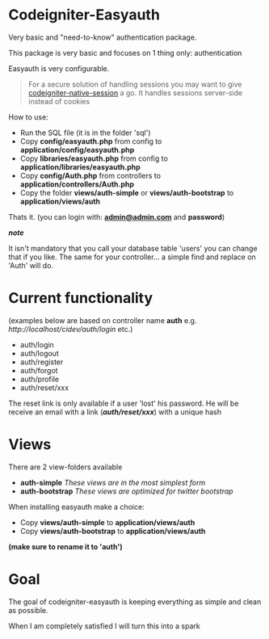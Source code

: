 Codeigniter-Easyauth
====================

Very basic and "need-to-know" authentication package.

This package is very basic and focuses on 1 thing only: authentication

Easyauth is very configurable.

> For a secure solution of handling sessions you may want to give [codeigniter-native-session][1] a go. It handles sessions server-side instead of cookies

How to use:

- Run the SQL file (it is in the folder 'sql')
- Copy **config/easyauth.php** from config to **application/config/easyauth.php**
- Copy **libraries/easyauth.php** from config to **application/libraries/easyauth.php**
- Copy **config/Auth.php** from controllers to **application/controllers/Auth.php**
- Copy the folder **views/auth-simple** or **views/auth-bootstrap** to **application/views/auth**

Thats it. (you can login with: **admin@admin.com** and **password**)

***note***

It isn't mandatory that you call your database table 'users' you can change that if you like.
The same for your controller... a simple find and replace on 'Auth' will do.

Current functionality
=====================

(examples below are based on controller name **auth** e.g. *http://localhost/cidev/auth/login* etc.)

- auth/login
- auth/logout
- auth/register
- auth/forgot
- auth/profile
- auth/reset/xxx

The reset link is only available if a user 'lost' his password. He will be receive an email with a link (***auth/reset/xxx***) with a unique hash

Views
=====

There are 2 view-folders available

- **auth-simple** *These views are in the most simplest form*
- **auth-bootstrap** *These views are optimized for twitter bootstrap*

When installing easyauth make a choice:
- Copy **views/auth-simple** to **application/views/auth**
- Copy **views/auth-bootstrap** to **application/views/auth**

**(make sure to rename it to 'auth')**

Goal
====

The goal of codeigniter-easyauth is keeping everything as simple and clean as possible.

When I am completely satisfied I will turn this into a spark

[1]: https://github.com/atomicon/codeigniter-native-session